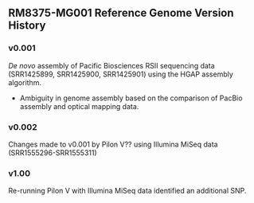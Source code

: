 ## RM8375-MG001 Reference Genome Version History
### v0.001
_De novo_ assembly of Pacific Biosciences RSII sequencing data (SRR1425899, SRR1425900, SRR1425901) using the HGAP assembly algorithm.

* Ambiguity in genome assembly based on the comparison of PacBio assembly and optical mapping data.

### v0.002
Changes made to v0.001 by Pilon V?? using Illumina MiSeq data (SRR1555296-SRR1555311)

### v1.00
Re-running Pilon V with Illumina MiSeq data identified an additional SNP.
